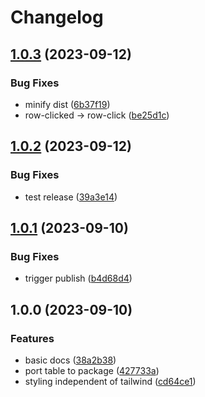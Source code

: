 # Changelog

## [1.0.3](https://github.com/mdshack/inertiajs-table/compare/v1.0.2...v1.0.3) (2023-09-12)


### Bug Fixes

* minify dist ([6b37f19](https://github.com/mdshack/inertiajs-table/commit/6b37f191c6293e2dedd0b626c00dfc8a6552c476))
* row-clicked -&gt; row-click ([be25d1c](https://github.com/mdshack/inertiajs-table/commit/be25d1c735b371a994e3b55d2c695f046d92218a))

## [1.0.2](https://github.com/mdshack/inertiajs-table/compare/v1.0.1...v1.0.2) (2023-09-12)


### Bug Fixes

* test release ([39a3e14](https://github.com/mdshack/inertiajs-table/commit/39a3e141be68e6bd40af0f3bff74e5f2e9c8153e))

## [1.0.1](https://github.com/mdshack/inertiajs-table/compare/v1.0.0...v1.0.1) (2023-09-10)


### Bug Fixes

* trigger publish ([b4d68d4](https://github.com/mdshack/inertiajs-table/commit/b4d68d48b1604818aac8fc0bbd6ed7dc0bb89acd))

## 1.0.0 (2023-09-10)


### Features

* basic docs ([38a2b38](https://github.com/mdshack/inertiajs-table/commit/38a2b38178e5cb62f79e5165f4959772a0751eaa))
* port table to package ([427733a](https://github.com/mdshack/inertiajs-table/commit/427733a5b43d65bf8f87c76e76febe26cc2e1f06))
* styling independent of tailwind ([cd64ce1](https://github.com/mdshack/inertiajs-table/commit/cd64ce13cab47e8dea2d4c5e6678e51cdd5833b0))
